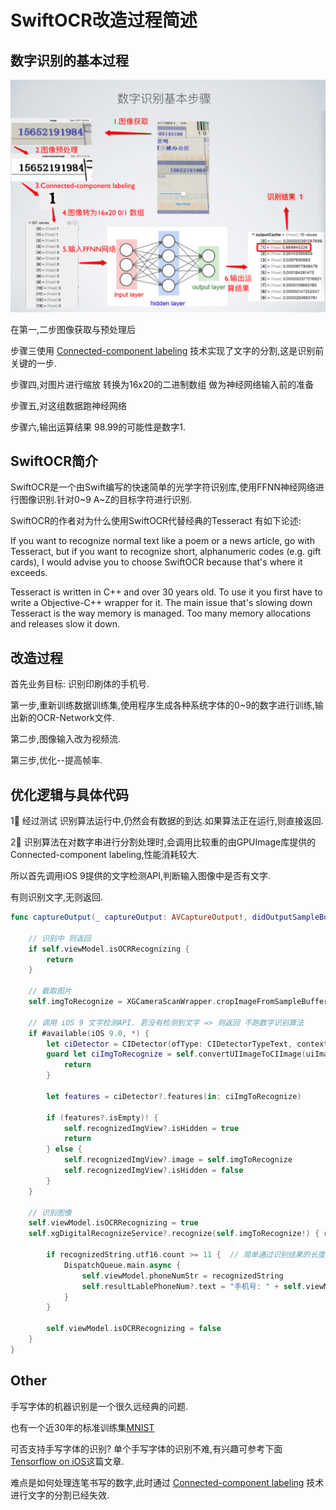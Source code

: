 # SwiftOCR改造过程简述

## 数字识别的基本过程

![数字识别的基本过程](https://github.com/Nirvana-icy/candyImg/raw/master/DigtalRecognize/digitalRecognize.png)

在第一,二步图像获取与预处理后

步骤三使用 [Connected-component labeling](https://en.wikipedia.org/wiki/Connected-component_labeling) 技术实现了文字的分割,这是识别前关键的一步.

步骤四,对图片进行缩放 转换为16x20的二进制数组 做为神经网络输入前的准备

步骤五,对这组数据跑神经网络

步骤六,输出运算结果 98.99的可能性是数字1.

## SwiftOCR简介

SwiftOCR是一个由Swift编写的快速简单的光学字符识别库,使用FFNN神经网络进行图像识别.针对0~9 A~Z的目标字符进行识别.

SwiftOCR的作者对为什么使用SwiftOCR代替经典的Tesseract 有如下论述:

If you want to recognize normal text like a poem or a news article, go with Tesseract, but if you want to recognize short, alphanumeric codes (e.g. gift cards), I would advise you to choose SwiftOCR because that's where it exceeds.

Tesseract is written in C++ and over 30 years old. To use it you first have to write a Objective-C++ wrapper for it. The main issue that's slowing down Tesseract is the way memory is managed. Too many memory allocations and releases slow it down.

## 改造过程

首先业务目标: 识别印刷体的手机号.

第一步,重新训练数据训练集,使用程序生成各种系统字体的0~9的数字进行训练,输出新的OCR-Network文件.

第二步,图像输入改为视频流.

第三步,优化--提高帧率.

## 优化逻辑与具体代码

1⃣️ 经过测试 识别算法运行中,仍然会有数据的到达.如果算法正在运行,则直接返回.

2⃣️ 识别算法在对数字串进行分割处理时,会调用比较重的由GPUImage库提供的Connected-component labeling,性能消耗较大.

所以首先调用iOS 9提供的文字检测API,判断输入图像中是否有文字.

有则识别文字,无则返回.

```Swift
func captureOutput(_ captureOutput: AVCaptureOutput!, didOutputSampleBuffer sampleBuffer: CMSampleBuffer!, from connection: AVCaptureConnection!) {

    // 识别中 则返回
    if self.viewModel.isOCRRecognizing {
        return   
    }

    // 截取图片
    self.imgToRecognize = XGCameraScanWrapper.cropImageFromSampleBuffer(using: sampleBuffer, croppedSizeInScreen: (self.qRScanView?.getRetangeSize())!)

    // 调用 iOS 9 文字检测API. 若没有检测到文字 => 则返回 不跑数字识别算法
    if #available(iOS 9.0, *) {
        let ciDetector = CIDetector(ofType: CIDetectorTypeText, context: nil, options: nil)
        guard let ciImgToRecognize = self.convertUIImageToCIImage(uiImage: self.imgToRecognize!) else {
            return
        }

        let features = ciDetector?.features(in: ciImgToRecognize)

        if (features?.isEmpty)! {
            self.recognizedImgView?.isHidden = true
            return
        } else {
            self.recognizedImgView?.image = self.imgToRecognize
            self.recognizedImgView?.isHidden = false
        }
    }

    // 识别图像
    self.viewModel.isOCRRecognizing = true
    self.xgDigitalRecognizeService?.recognize(self.imgToRecognize!) { recognizedString in

        if recognizedString.utf16.count >= 11 {  // 简单通过识别结果的长度进行输出判断 实际可通过正则限制结果的输出
            DispatchQueue.main.async {
                self.viewModel.phoneNumStr = recognizedString
                self.resultLablePhoneNum?.text = "手机号: " + self.viewModel.phoneNumStr
            }
        }

        self.viewModel.isOCRRecognizing = false
    }
}
```
## Other

手写字体的机器识别是一个很久远经典的问题.

也有一个近30年的标准训练集[MNIST](http://yann.lecun.com/exdb/mnist/)

可否支持手写字体的识别? 单个手写字体的识别不难,有兴趣可参考下面[Tensorflow on iOS](http://machinethink.net/blog/tensorflow-on-ios/)这篇文章.

难点是如何处理连笔书写的数字,此时通过 [Connected-component labeling](https://en.wikipedia.org/wiki/Connected-component_labeling) 技术进行文字的分割已经失效.
